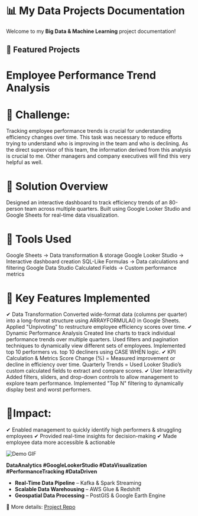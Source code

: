# 📊 My Data Projects Documentation

Welcome to my **Big Data & Machine Learning** project documentation!

## 🚀 Featured Projects

# Employee Performance Trend Analysis

# 🚀 Challenge: 
Tracking employee performance trends is crucial for understanding efficiency changes over time. This task was necessary to reduce efforts trying to understand who is improving in the team and who is declining. As the direct supervisor of this team, the information derived from this analysis is crucial to me. Other managers and company executives will find this very helpful as well. 

# 🚀 Solution Overview
Designed an interactive dashboard to track efficiency trends of an 80-person team across multiple quarters.
Built using Google Looker Studio and Google Sheets for real-time data visualization.

# 🚀 Tools Used
Google Sheets → Data transformation & storage
Google Looker Studio → Interactive dashboard creation
SQL-Like Formulas → Data calculations and filtering
Google Data Studio Calculated Fields → Custom performance metrics

# 🚀 Key Features Implemented

✔ Data Transformation
Converted wide-format data (columns per quarter) into a long-format structure using ARRAYFORMULA() in Google Sheets.
Applied "Unpivoting" to restructure employee efficiency scores over time.
✔ Dynamic Performance Analysis
Created line charts to track individual performance trends over multiple quarters.
Used filters and pagination techniques to dynamically view different sets of employees.
Implemented top 10 performers vs. top 10 decliners using CASE WHEN logic.
✔ KPI Calculation & Metrics
Score Change (%) = Measured improvement or decline in efficiency over time.
Quarterly Trends = Used Looker Studio’s custom calculated fields to extract and compare scores.
✔ User Interactivity
Added filters, sliders, and drop-down controls to allow management to explore team performance.
Implemented "Top N" filtering to dynamically display best and worst performers.

# 🚀Impact:
✔ Enabled management to quickly identify high performers & struggling employees
✔ Provided real-time insights for decision-making
✔ Made employee data more accessible & actionable

![Demo GIF](path/to/demo.gif)

**DataAnalytics #GoogleLookerStudio #DataVisualization #PerformanceTracking #DataDriven**


- **Real-Time Data Pipeline** – Kafka & Spark Streaming  
- **Scalable Data Warehousing** – AWS Glue & Redshift  
- **Geospatial Data Processing** – PostGIS & Google Earth Engine  

📌 More details: [Project Repo](https://github.com/yourusername/my-data-project)

